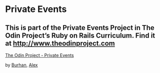 # Private Events 
## This is part of the Private Events Project in The Odin Project’s Ruby on Rails Curriculum. Find it at http://www.theodinproject.com

[The Odin Project - Private Events](https://www.theodinproject.com/courses/ruby-on-rails/lessons/associations)

by [Burhan](https://github.com/btuerker), [Alex](https://github.com/nikitin2009)

